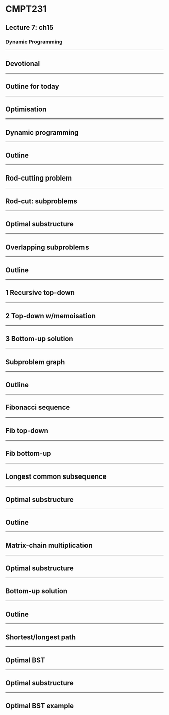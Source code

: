 <!-- .slide: data-background-image="https://sermons.seanho.com/img/bg/unsplash-UOwvwZ9Dy6w-hold_hands.jpg" -->
# CMPT231
## Lecture 7: ch15
### Dynamic Programming

---
## Devotional

---
## Outline for today

---
## Optimisation

---
## Dynamic programming

---
## Outline

---
## Rod-cutting problem

---
## Rod-cut: subproblems

---
## Optimal substructure

---
## Overlapping subproblems

---
## Outline

---
## 1 Recursive top-down

---
## 2 Top-down w/memoisation

---
## 3 Bottom-up solution

---
## Subproblem graph

---
## Outline

---
## Fibonacci sequence

---
## Fib top-down

---
## Fib bottom-up

---
## Longest common subsequence

---
## Optimal substructure

---
## Outline

---
## Matrix-chain multiplication

---
## Optimal substructure

---
## Bottom-up solution

---
## Outline

---
## Shortest/longest path

---
## Optimal BST

---
## Optimal substructure

---
## Optimal BST example
